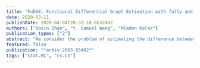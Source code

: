 ```yaml
---
title: "FuDGE: Functional Differential Graph Estimation with fully and discretely observed curves"
date: 2020-03-11
publishDate: 2020-04-04T20:32:10.663240Z
authors: ["Boxin Zhao", "Y. Samuel Wang", "Mladen Kolar"]
publication_types: ["2"]
abstract: "We consider the problem of estimating the difference between two functional undirected graphical models with shared structures. In many applications, data are naturally regarded as high-dimensional random function vectors rather than multivariate scalars. For example, electroencephalography (EEG) data are more appropriately treated as functions of time. In these problems, not only can the number of functions measured per sample be large, but each function is itself an infinite dimensional object, making estimation of model parameters challenging. In practice, curves are usually discretely observed, which makes graph structure recovery even more challenging. We formally characterize when two functional graphical models are comparable and propose a method that directly estimates the functional differential graph, which we term FuDGE. FuDGE avoids separate estimation of each graph, which allows for estimation in problems where individual graphs are dense, but their difference is sparse. We show that FuDGE consistently estimates the functional differential graph in a high-dimensional setting for both discretely observed and fully observed function paths. We illustrate finite sample properties of our method through simulation studies. In order to demonstrate the benefits of our method, we propose Joint Functional Graphical Lasso as a competitor, which is a generalization of the Joint Graphical Lasso. Finally, we apply our method to EEG data to uncover differences in functional brain connectivity between alcoholics and control subjects."
featured: false
publication: "*arXiv:2003.05402*"
tags: ["stat.ML", "cs.LG"]
---
```


